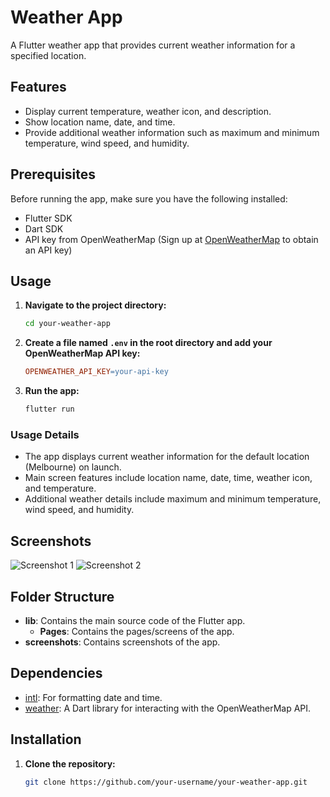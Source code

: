 # Weather App

A Flutter weather app that provides current weather information for a specified location.

## Features

- Display current temperature, weather icon, and description.
- Show location name, date, and time.
- Provide additional weather information such as maximum and minimum temperature, wind speed, and humidity.

## Prerequisites

Before running the app, make sure you have the following installed:

- Flutter SDK
- Dart SDK
- API key from OpenWeatherMap (Sign up at [OpenWeatherMap](https://openweathermap.org/) to obtain an API key)
## Usage

1. **Navigate to the project directory:**

    ```bash
    cd your-weather-app
    ```

2. **Create a file named `.env` in the root directory and add your OpenWeatherMap API key:**

    ```makefile
    OPENWEATHER_API_KEY=your-api-key
    ```

3. **Run the app:**

    ```bash
    flutter run
    ```

### Usage Details

- The app displays current weather information for the default location (Melbourne) on launch.
- Main screen features include location name, date, time, weather icon, and temperature.
- Additional weather details include maximum and minimum temperature, wind speed, and humidity.

## Screenshots

![Screenshot 1](screenshots/screenshot1.png)
![Screenshot 2](screenshots/screenshot2.png)

## Folder Structure

- **lib**: Contains the main source code of the Flutter app.
  - **Pages**: Contains the pages/screens of the app.
- **screenshots**: Contains screenshots of the app.

## Dependencies

- [intl](https://pub.dev/packages/intl): For formatting date and time.
- [weather](https://pub.dev/packages/weather): A Dart library for interacting with the OpenWeatherMap API.


## Installation

1. **Clone the repository:**

   ```bash
   git clone https://github.com/your-username/your-weather-app.git
